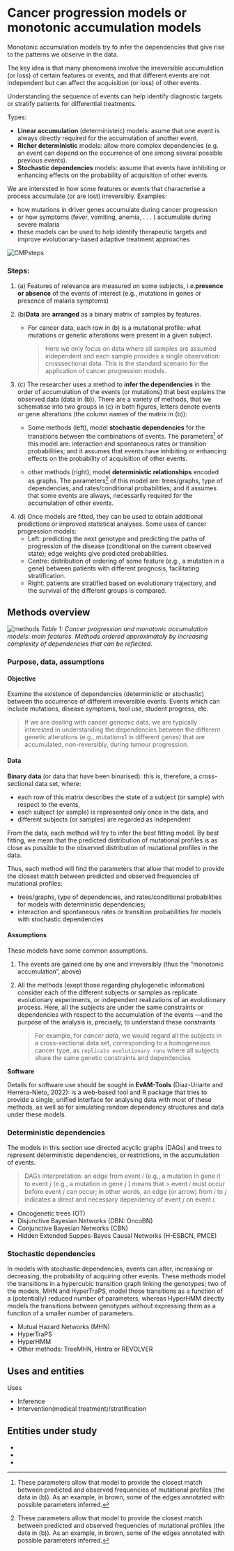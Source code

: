 # Cancer progression models or monotonic accumulation models
Monotonic accumulation models try to infer the dependencies that give rise to the patterns we observe in the data. 

The key idea is that many phenomena involve the irreversible accumulation (or loss) of certain features or events, and that different events are not independent but can affect the acquisition (or loss) of other events.

Understanding the sequence of events can help identify diagnostic targets or stratify patients for differential treatments.

Types:
- **Linear accumulation** (deterministeic) models: asume that one event is always directly required for the accumulation of another event.
- **Richer deterministic** models: allow more complex dependencies (e.g. an event can depend on the occurrence of one among several possible previous events).
- **Stochastic dependencies** models: assume that events have inhibiting or enhancing effects on the probability of acquisition of other events.

We are interested in how some features or events that characterise a process accumulate (or are lost) irreversibly. Examples: 
- how mutations in driver genes accumulate during cancer progression 
- or how symptoms (fever, vomiting, anemia, . . . ) accumulate during severe malaria
- these models can be used to help identify therapeutic targets and improve evolutionary-based adaptive treatment approaches

![CMPsteps](images/CPMsteps.png)

### Steps: 

1. (a) Features of relevance are measured on some subjects, i.e.**presence or absence** of the events of interest (e.g., mutations in genes or presence of malaria symptoms) 

2. (b)**Data** are **arranged** as a binary matrix of samples by features.
    - For cancer data, each row in (b) is a mutational profile: what mutations or genetic alterations were present in a given subject.
        > Here we only focus on data where all samples are assumed independent and each sample provides a single observation: crosssectional data. This is the standard scenario for the application of cancer progression models.

3. (c) The researcher uses a method to **infer the dependencies** in the order of accumulation of the events (or mutations) that best explains the observed data (data in (b)). There are a variety of methods, that we schematise into two groups in (c) in both figures, letters denote events or gene alterations (the column names of the matrix in
(b)):
    - Some methods (left), model **stochastic dependencies** for the transitions between the combinations of events. The parameters[^1] of this model are: interaction and spontaneous rates or transition probabilities; and it assumes that events have inhibiting or enhancing effects on the probability of acquisition of other events.
    
    - other methods (right), model **deterministic relationships** encoded as graphs. The parameters[^1] of this model are: trees/graphs, type of dependencies, and rates/conditional probabilities; and it assumes that some events are always, necessarily required for the accumulation of other events.
    
[^1]: These parameters allow that model to provide the closest match between predicted and observed frequencies of mutational profiles (the data in (b)). As an example, in brown, some of the edges annotated with possible parameters inferred.


4. (d) Once models are fitted, they can be used to obtain additional predictions or improved statistical analyses. Some uses
of cancer progression models:
    - Left: predicting the next genotype and predicting the paths of progression of the disease (conditional on the current observed state); edge weights give predicted probabilities. 
    - Centre: distribution of ordering of some feature (e.g., a mutation in a gene) between patients with different prognosis, facilitating stratification.
    - Right: patients are stratified based on evolutionary trajectory, and the survival of the different groups is compared.


## Methods overview

![methods](images/metodos.png)
*Table 1: Cancer progression and monotonic accumulation models: main features. Methods ordered approximately by increasing complexity of dependencies that can be reflected.*

### Purpose, data, assumptions
#### Objective
Examine the existence of dependencies (deterministic or stochastic) between the occurrence of different irreversible events. Events which can include mutations, disease symptoms, tool use, student progress, etc. 
> If we are dealing with cancer genomic data, we are typically interested in understanding the dependencies between the different genetic alterations (e.g., mutations1 in different genes) that are accumulated, non-reversibly, during tumour progression.

#### Data
**Binary data** (or data that have been binarised): this is, therefore, a cross-sectional data set, where:
- each row of this matrix describes the state of a subject (or sample) with respect to the events, 
- each subject (or sample) is represented only once in the data, and 
- different subjects (or samples) are regarded as independent

From the data, each method will try to infer the best fitting model. By best fitting, we mean that the predicted distribution of mutational profiles is as close as possible to the observed distribution of mutational profiles in the data.

Thus, each method will find the parameters that allow that model to provide the closest match between predicted and observed frequencies of mutational profiles:
- trees/graphs, type of dependencies, and rates/conditional probabilities for models with deterministic dependencies; 
- interaction and spontaneous rates or transition probabilities for models with stochastic dependencies

#### Assumptions
These models have some common assumptions.

1. The events are gained one by one and irreversibly (thus the “monotonic accumulation”, above)

2. All the methods (exept those regarding phylogenetic information) consider each of the different subjects or samples as replicate evolutionary experiments, or independent realizations of an evolutionary process. Here, all the subjects are under the same constraints or dependencies with respect to the accumulation of the events —and the purpose of the analysis is, precisely, to understand these constraints
    > For example, for *cancer data*, we would regard all the subjects in a cross-sectional data set, corresponding to a homogeneous cancer type, as `replicate evolutionary runs` where all subjects share the same genetic constraints and dependencies


**Software**

Details for software use should be sought in **EvAM-Tools** (Diaz-Uriarte and Herrera-Nieto, 2022): is a web-based tool and R package that tries to provide a single, unified interface for analysing data with most of these methods, as well as for simulating random dependency structures and data under these models.


### Deterministic dependencies
The models in this section use directed acyclic graphs (DAGs) and trees to represent deterministic dependencies, or restrictions, in the accumulation of events.

> DAGs interpretation: an edge from event 𝑖 (e.g., a mutation in gene 𝑖) to event 𝑗 (e.g., a mutation in gene 𝑗 ) means that > event 𝑖 must occur before event 𝑗 can occur; 
in other words, an edge (or arrow) from 𝑖 to 𝑗 indicates a direct and necessary dependency of event 𝑗 on event 𝑖.
 
- Oncogenetic trees (OT)
- Disjunctive Bayesian Networks (DBN: OncoBN)
- Conjunctive Bayesian Networks (CBN)
- Hidden Extended Suppes-Bayes Causal Networks (H-ESBCN, PMCE)

### Stochastic dependencies
In models with stochastic dependencies, events can alter, increasing or decreasing, the probability of acquiring other events. These methods model the transitions in a hypercubic transition graph linking the genotypes; two of the models, MHN and HyperTraPS, model those transitions as a function of a (potentially) reduced number of parameters, whereas HyperHMM directly models the transitions between genotypes without expressing them as a function of a smaller number of parameters.

- Mutual Hazard Networks (MHN)
- HyperTraPS
- HyperHMM
- Other methods: TreeMHN, Hintra or REVOLVER

## Uses and entities
Uses 
- Inference
- Intervention(medical treatment)/stratification

Entities under study
- 
- 
- 
- 
